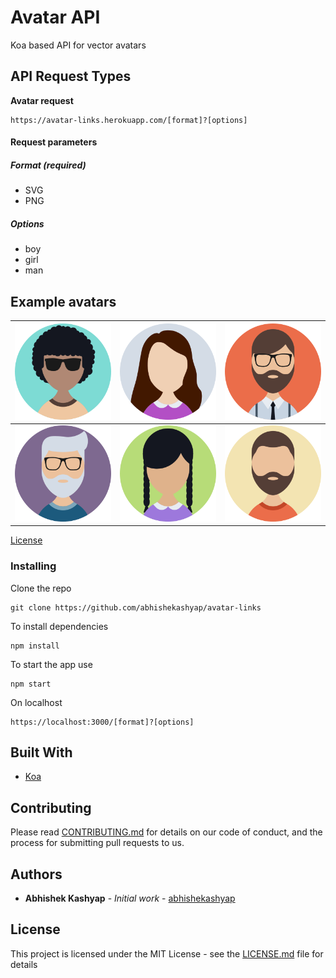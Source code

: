 # Avatar API
Koa based API for vector avatars

## API Request Types

**Avatar request**
```
https://avatar-links.herokuapp.com/[format]?[options]
```

#### Request parameters
##### Format _(required)_
* SVG
* PNG

##### Options
* boy
* girl
* man

## Example avatars

| ![Image of animated boy](avatars/img/boy-1.png "Image of animated boy") | ![Image of animated girl](avatars/img/girl-1.png "Image of animated girl") | ![Image of animated man](avatars/img/man-1.png "Image of animated man") |
| --- | --- | --- |
| ![Image of animated man](avatars/img/man.png "Image of animated man") | ![Image of animated girl](avatars/img/girl.png "Image of animated girl") |  ![Image of animated man](avatars/img/man-2.png "Image of animated man") |  ![Image of animated man](avatars/img/man-3.png "Image of animated man") |

[License]()

### Installing

Clone the repo

```
git clone https://github.com/abhishekashyap/avatar-links
```

To install dependencies

```
npm install
```

To start the app use

```
npm start
```

On localhost

```
https://localhost:3000/[format]?[options]
```


## Built With

* [Koa](https://koajs.com)

## Contributing

Please read [CONTRIBUTING.md](CONTRIBUTING.md) for details on our code of conduct, and the process for submitting pull requests to us.

## Authors

* **Abhishek Kashyap** - *Initial work* - [abhishekashyap](https://github.com/abhishekashyap)

## License

This project is licensed under the MIT License - see the [LICENSE.md](LICENSE.md) file for details